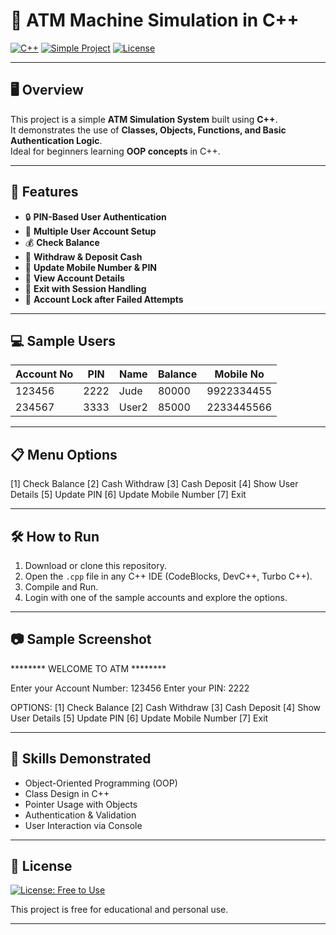 # 🏧 ATM Machine Simulation in C++

[![C++](https://img.shields.io/badge/Language-C++-blue.svg)](https://isocpp.org/)
[![Simple Project](https://img.shields.io/badge/Project-Type%3A%20Beginner-lightgrey)]()
[![License](https://img.shields.io/badge/License-Free-brightgreen.svg)]()

---

## 🖥️ Overview

This project is a simple **ATM Simulation System** built using **C++**.  
It demonstrates the use of **Classes, Objects, Functions, and Basic Authentication Logic**.  
Ideal for beginners learning **OOP concepts** in C++.

---

## 📝 Features

- 🔒 **PIN-Based User Authentication**
- 👥 **Multiple User Account Setup**
- 💰 **Check Balance**
- 🏦 **Withdraw & Deposit Cash**
- 📝 **Update Mobile Number & PIN**
- 📄 **View Account Details**
- 🚪 **Exit with Session Handling**
- 🛑 **Account Lock after Failed Attempts**

---

## 💻 Sample Users

| Account No | PIN  | Name  | Balance | Mobile No   |
|------------|------|-------|---------|-------------|
| 123456    | 2222 | Jude  | 80000  | 9922334455 |
| 234567    | 3333 | User2 | 85000  | 2233445566 |

---

## 📋 Menu Options

[1] Check Balance
[2] Cash Withdraw
[3] Cash Deposit
[4] Show User Details
[5] Update PIN
[6] Update Mobile Number
[7] Exit


---

## 🛠️ How to Run

1. Download or clone this repository.
2. Open the `.cpp` file in any C++ IDE (CodeBlocks, DevC++, Turbo C++).
3. Compile and Run.
4. Login with one of the sample accounts and explore the options.

---

## 📷 Sample Screenshot

******** WELCOME TO ATM ********

Enter your Account Number: 123456
Enter your PIN: 2222

OPTIONS:
[1] Check Balance
[2] Cash Withdraw
[3] Cash Deposit
[4] Show User Details
[5] Update PIN
[6] Update Mobile Number
[7] Exit


---

## 🎯 Skills Demonstrated

- Object-Oriented Programming (OOP)
- Class Design in C++
- Pointer Usage with Objects
- Authentication & Validation
- User Interaction via Console

---

## 📖 License

[![License: Free to Use](https://img.shields.io/badge/License-Free-brightgreen.svg)]()

This project is free for educational and personal use.

---


